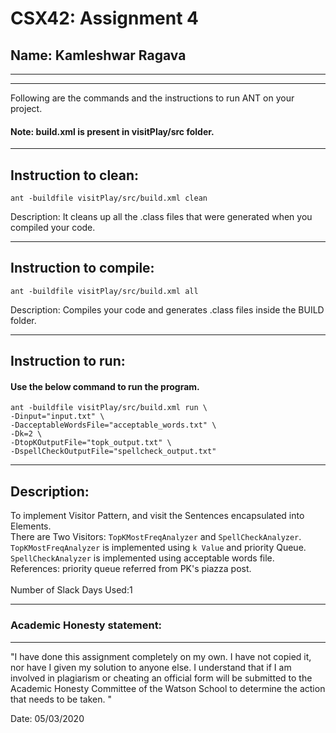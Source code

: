 # CSX42: Assignment 4
## Name: Kamleshwar Ragava

-----------------------------------------------------------------------
-----------------------------------------------------------------------


Following are the commands and the instructions to run ANT on your project.
#### Note: build.xml is present in visitPlay/src folder.

-----------------------------------------------------------------------
## Instruction to clean:

```commandline
ant -buildfile visitPlay/src/build.xml clean
```

Description: It cleans up all the .class files that were generated when you
compiled your code.

-----------------------------------------------------------------------
## Instruction to compile:

```commandline
ant -buildfile visitPlay/src/build.xml all
```

Description: Compiles your code and generates .class files inside the BUILD folder.

-----------------------------------------------------------------------
## Instruction to run:

#### Use the below command to run the program.

```commandline
ant -buildfile visitPlay/src/build.xml run \
-Dinput="input.txt" \
-DacceptableWordsFile="acceptable_words.txt" \
-Dk=2 \
-DtopKOutputFile="topk_output.txt" \
-DspellCheckOutputFile="spellcheck_output.txt"
```

-----------------------------------------------------------------------
## Description:

To implement Visitor Pattern, and visit the Sentences encapsulated into Elements.<br>
There are Two Visitors: ```TopKMostFreqAnalyzer``` and ```SpellCheckAnalyzer```.<br>
```TopKMostFreqAnalyzer``` is implemented using ```k Value``` and priority Queue.<br>
```SpellCheckAnalyzer``` is implemented using acceptable words file.<br>
References: priority queue referred from PK's piazza post.<br>
<br>
Number of Slack Days Used:1

-----------------------------------------------------------------------
### Academic Honesty statement:
-----------------------------------------------------------------------

"I have done this assignment completely on my own. I have not copied
it, nor have I given my solution to anyone else. I understand that if
I am involved in plagiarism or cheating an official form will be
submitted to the Academic Honesty Committee of the Watson School to
determine the action that needs to be taken. "

Date: 05/03/2020


